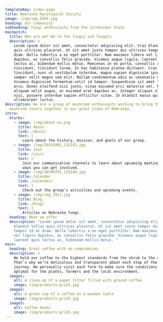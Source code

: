 ```yaml
---
templateKey: index-page
title: Nebraska Mycological Society
image: /img/img_0204.jpg
heading: Our Community
subheading: Fungi enthusiasts from the Cornhusker State
mainpitch:
  title: Who are we? We're the fungiz and fungalz
  description: >
    Lorem ipsum dolor sit amet, consectetur adipiscing elit. Cras blandit tellus
    quis ultrices placerat. Ut sit amet justo tempor dui ultrices tempor id at
    diam. Nulla lobortis a ex eget porttitor. Nam maximus libero vel ligula
    dapibus, ac convallis felis gravida. Vivamus augue ligula, laoreet quis
    lectus ac, bibendum mollis metus. Maecenas in ex porta, convallis risus
    tincidunt, tincidunt lorem. In hac habitasse platea dictumst. Cras
    tincidunt, nunc ut vestibulum interdum, magna sapien dignissim ipsum, in
    semper velit magna sed elit. Nullam condimentum odio ac venenatis mattis.
    Vivamus dignissim fermentum velit id tempor. Suspendisse sit amet lobortis
    arcu. Donec eleifend nisi justo, vitae euismod orci molestie vel. Nam
    aliquam velit augue, ac euismod erat dapibus ac. Integer aliquet ultricies
    nisi, posuere interdum sapien efficitur vitae. In blandit massa quis
    ullamcorper luctus.
description: We are a group of mushroom enthusiasts working to bring the
  mushroom lovers together in our great state of Nebraska.
intro:
  blurbs:
    - image: /img/about-us.png
      title: About
      link: /about/
      text: |
        Learn about the history, mission, and goals of our group.
    - image: /img/20181002_131142.jpg
      title: Join
      link: /join/
      text: >
        Join our communication channels to learn about upcoming meetings and
        ways you can get involved.
    - image: /img/20190701_125249.jpg
      title: Calendar
      link: /calendar/
      text: |
        Check out the group's activities and upcoming events.
    - image: /img/img_2911.jpg
      title: Blog
      link: /blog/
      text: |
        Articles on Nebraska fungi.
  heading: What we offer
  description: "Lorem ipsum dolor sit amet, consectetur adipiscing elit. Cras
    blandit tellus quis ultrices placerat. Ut sit amet justo tempor dui ultrices
    tempor id at diam. Nulla lobortis a ex eget porttitor. Nam maximus libero
    vel ligula dapibus, ac convallis felis gravida. Vivamus augue ligula,
    laoreet quis lectus ac, bibendum mollis metus. "
main:
  heading: Great coffee with no compromises
  description: >
    We hold our coffee to the highest standards from the shrub to the cup.
    That’s why we’re meticulous and transparent about each step of the coffee’s
    journey. We personally visit each farm to make sure the conditions are
    optimal for the plants, farmers and the local environment.
  image1:
    alt: A close-up of a paper filter filled with ground coffee
    image: /img/products-grid3.jpg
  image2:
    alt: A green cup of a coffee on a wooden table
    image: /img/products-grid2.jpg
  image3:
    alt: Coffee beans
    image: /img/products-grid1.jpg
---
```

